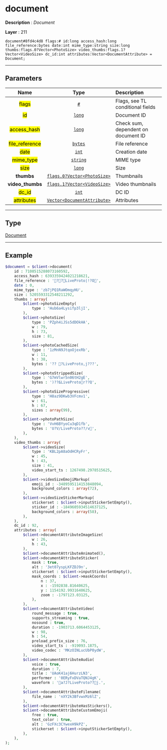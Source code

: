 # document

**Description** : *Document*

**Layer** : 211

```tl
document#8fd4c4d8 flags:# id:long access_hash:long file_reference:bytes date:int mime_type:string size:long thumbs:flags.0?Vector<PhotoSize> video_thumbs:flags.1?Vector<VideoSize> dc_id:int attributes:Vector<DocumentAttribute> = Document;
```

---

## Parameters

| Name | Type | Description |
| :---: | :---: | :--- |
| <mark>flags</mark> | [`#`](type/#) | Flags, see TL conditional fields |
| <mark>id</mark> | [`long`](type/long) | Document ID |
| <mark>access_hash</mark> | [`long`](type/long) | Check sum, dependent on document ID |
| <mark>file_reference</mark> | [`bytes`](type/bytes) | File reference |
| <mark>date</mark> | [`int`](type/int) | Creation date |
| <mark>mime_type</mark> | [`string`](type/string) | MIME type |
| <mark>size</mark> | [`long`](type/long) | Size |
| **thumbs** | [`flags.0?Vector<PhotoSize>`](type/PhotoSize) | Thumbnails |
| **video_thumbs** | [`flags.1?Vector<VideoSize>`](type/VideoSize) | Video thumbnails |
| <mark>dc_id</mark> | [`int`](type/int) | DC ID |
| <mark>attributes</mark> | [`Vector<DocumentAttribute>`](type/DocumentAttribute) | Attributes |

---

## Type

[Document](type/Document)

---

## Example

```php
$document = $client->document(
	id : 7108515288073160592,
	access_hash : 6393359424021218621,
	file_reference : '??LiveProto|!?O',
	date : 0,
	mime_type : 'zb7jPQ1RaWOmqyHU',
	size : 5205593312548211292,
	thumbs : array(
		$client->photoSizeEmpty(
			type : 'Hub6a4Lysifp3ljI',
		),
		$client->photoSize(
			type : 'PZph4iJSs5dDOkHA',
			w : 79,
			h : 73,
			size : 81,
		),
		$client->photoCachedSize(
			type : '1zMnN9JtqoOjexRb',
			w : 11,
			h : 38,
			bytes : '??	?LiveProto,j???',
		),
		$client->photoStrippedSize(
			type : 'G7mVlwr5n06tH2gE',
			bytes : ')??ȡLiveProtor??Q',
		),
		$client->photoSizeProgressive(
			type : 'H8az9DKwb3VFcmv1',
			w : 61,
			h : 67,
			sizes : array(99),
		),
		$client->photoPathSize(
			type : 'VvH6BYyoCu3qD1fb',
			bytes : 'U?V/LiveProto??/v',
		),
	),
	video_thumbs : array(
		$client->videoSize(
			type : 'KBL2pA8aOdHCRyFr',
			w : 45,
			h : 43,
			size : 41,
			video_start_ts : 1267498.2978515625,
		),
		$client->videoSizeEmojiMarkup(
			emoji_id : -3489595114153848094,
			background_colors : array(72),
		),
		$client->videoSizeStickerMarkup(
			stickerset : $client->inputStickerSetEmpty(),
			sticker_id : -1849605934514637125,
			background_colors : array(58),
		),
	),
	dc_id : 92,
	attributes : array(
		$client->documentAttributeImageSize(
			w : 26,
			h : 43,
		),
		$client->documentAttributeAnimated(),
		$client->documentAttributeSticker(
			mask : true,
			alt : '3et07yspLKFZDJ9n',
			stickerset : $client->inputStickerSetEmpty(),
			mask_coords : $client->maskCoords(
				n : 37,
				x : -1592838.81640625,
				y : 1154192.9931640625,
				zoom : -1797123.03125,
			),
		),
		$client->documentAttributeVideo(
			round_message : true,
			supports_streaming : true,
			nosound : true,
			duration : -1903713.6064453125,
			w : 98,
			h : 54,
			preload_prefix_size : 76,
			video_start_ts : -919093.1875,
			video_codec : 'MKzOINLucUbP0ydW',
		),
		$client->documentAttributeAudio(
			voice : true,
			duration : 7,
			title : 'UAoK41aj6HurzLN3',
			performer : '0ERyFxDVaTQNJ4gK',
			waveform : 'a?J?LiveProto??j.',
		),
		$client->documentAttributeFilename(
			file_name : 'nXY2k3BfvwxMz6lZ',
		),
		$client->documentAttributeHasStickers(),
		$client->documentAttributeCustomEmoji(
			free : true,
			text_color : true,
			alt : 'GzFXc3CYwexH9kPZ',
			stickerset : $client->inputStickerSetEmpty(),
		),
	),
);
```